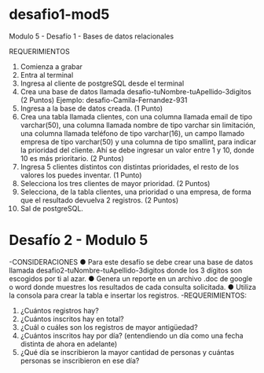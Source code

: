 # desafio1-mod5
Modulo 5 - Desafío 1 - Bases de datos relacionales

REQUERIMIENTOS
1. Comienza a grabar
2. Entra al terminal
3. Ingresa al cliente de postgreSQL desde el terminal
4. Crea una base de datos llamada desafio-tuNombre-tuApellido-3digitos
(2 Puntos)
Ejemplo: desafio-Camila-Fernandez-931
5. Ingresa a la base de datos creada.
(1 Punto)
6. Crea una tabla llamada clientes, con una columna llamada email de tipo
varchar(50), una columna llamada nombre de tipo varchar sin limitación, una
columna llamada teléfono de tipo varchar(16), un campo llamado empresa de
tipo varchar(50) y una columna de tipo smallint, para indicar la prioridad del
cliente. Ahí se debe ingresar un valor entre 1 y 10, donde 10 es más prioritario.
(2 Puntos)
7. Ingresa 5 clientes distintos con distintas prioridades, el resto de los valores los
puedes inventar.
(1 Punto)
8. Selecciona los tres clientes de mayor prioridad.
(2 Puntos)
9. Selecciona, de la tabla clientes, una prioridad o una empresa, de forma que el
resultado devuelva 2 registros.
(2 Puntos)
10. Sal de postgreSQL.

# Desafío 2 - Modulo 5
-CONSIDERACIONES
● Para este desafío se debe crear una base de datos llamada
desafio2-tuNombre-tuApellido-3digitos donde los 3 dígitos son escogidos por ti al
azar.
● Genera un reporte en un archivo .doc de google o word donde muestres los
resultados de cada consulta solicitada.
● Utiliza la consola para crear la tabla e insertar los registros.
-REQUERIMIENTOS:
1. ¿Cuántos registros hay?
2. ¿Cuántos inscritos hay en total?
3. ¿Cuál o cuáles son los registros de mayor antigüedad?
4. ¿Cuántos inscritos hay por día? (entendiendo un día como una fecha distinta de
ahora en adelante)
5. ¿Qué día se inscribieron la mayor cantidad de personas y cuántas personas se
inscribieron en ese día?